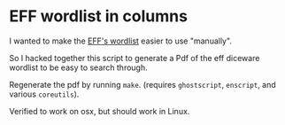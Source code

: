 # EFF wordlist in columns

I wanted to make the [EFF's wordlist](https://www.eff.org/deeplinks/2016/07/new-wordlists-random-passphrases) easier to use "manually".

So I hacked together this script to generate a Pdf of the eff diceware wordlist to be easy to search through.

Regenerate the pdf by running `make`.
(requires `ghostscript`, `enscript`, and various `coreutils`).

Verified to work on osx, but should work in Linux.

